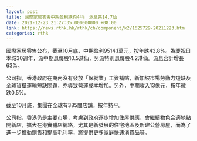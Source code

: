 ```yaml
---
layout: post
title: 國際家居零售中期盈利跌約44%　派息共14.7仙
date: 2021-12-23 21:27:35.000000000 +08:00
link: https://news.rthk.hk/rthk/ch/component/k2/1625729-20211223.htm
categories: rthk
---
```


國際家居零售公布，截至10月底，中期盈利9514.1萬元，按年跌43.8%。為慶祝日本城30週年，派中期息每股10.5港仙，另派特別息每股4.2港仙。派息合計增長63%。

公司指，香港政府在期內沒有發放「保就業」工資補貼，新加坡市場勞動力短缺及全球貨櫃運輸短缺問題，亦導致營運成本增加。另外，中期收入13億元，按年微跌0.5%。

截至10月底，集團在全球有385間店舖，按年持平。

公司指，香港仍是主要市場，考慮到政府逐步增加住屋供應，會繼續物色合適地點開新店，擴大在港實體店網絡，尤其是新發展的住宅地區及新建公營房屋，而為了進一步推動銷售和提高毛利率，將提供更多家庭快速消費品等。
